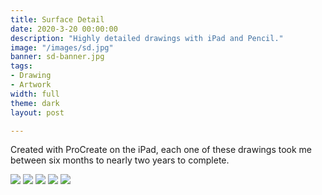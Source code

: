 ```yaml
---
title: Surface Detail
date: 2020-3-20 00:00:00
description: "Highly detailed drawings with iPad and Pencil."
image: "/images/sd.jpg"
banner: sd-banner.jpg
tags:
- Drawing
- Artwork
width: full
theme: dark
layout: post

---
```


Created with ProCreate on the iPad, each one of these drawings took me between six months to nearly two years to complete. 

<img src="/images/surface-detail-5.jpg" class="wide mb">
<img src="/images/surface-detail-4.jpg" class="wide mb">
<img src="/images/surface-detail-3.jpg" class="wide mb">
<img src="/images/surface-detail-2.jpg" class="wide mb">
<img src="/images/surface-detail-1.jpg" class="wide mb">


